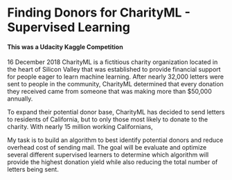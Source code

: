 ﻿#  Finding Donors for CharityML - Supervised Learning


#### This was a Udacity Kaggle Competition
16 December 2018
CharityML is a fictitious charity organization located in the heart of Silicon Valley that was established to provide financial support for people eager to learn machine learning. After nearly 32,000 letters were sent to people in the community, CharityML determined that every donation they received came from someone that was making more than $50,000 annually.

To expand their potential donor base, CharityML has decided to send letters to residents of California, but to only those most likely to donate to the charity. With nearly 15 million working Californians, 

My task is to build an algorithm to best identify potential donors and reduce overhead cost of sending mail. The goal will be evaluate and optimize several different supervised learners to determine which algorithm will provide the highest donation yield while also reducing the total number of letters being sent. 
